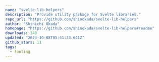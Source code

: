 ```yaml
---
name: "svelte-lib-helpers"
description: "Provide utility package for Svelte libraries."
repo_url: "https://github.com/shinokada/svelte-lib-helpers"
author: "Shinichi Okada"
homepage: "https://github.com/shinokada/svelte-lib-helpers#readme"
downloads: 348
updated: "2024-10-08T05:41:33.641Z"
github_stars: 11
tags: 
  - tooling
---
```

